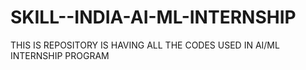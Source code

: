 # SKILL--INDIA-AI-ML-INTERNSHIP
THIS IS REPOSITORY IS HAVING ALL THE CODES USED IN AI/ML INTERNSHIP PROGRAM

